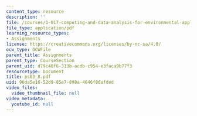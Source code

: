 ```yaml
---
content_type: resource
description: ''
file: /courses/1-017-computing-and-data-analysis-for-environmental-applications-fall-2003/96da5e1652d985e7898a4646f86afded_ps03_8.pdf
file_type: application/pdf
learning_resource_types:
- Assignments
license: https://creativecommons.org/licenses/by-nc-sa/4.0/
ocw_type: OCWFile
parent_title: Assignments
parent_type: CourseSection
parent_uid: d79c48f6-313b-acdb-c954-e3faca9b77f3
resourcetype: Document
title: ps03_8.pdf
uid: 96da5e16-52d9-85e7-898a-4646f86afded
video_files:
  video_thumbnail_file: null
video_metadata:
  youtube_id: null
---
```

